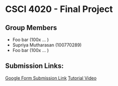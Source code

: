 # CSCI 4020 - Final Project 

## Group Members
- Foo bar            (100x ... )
- Supriya Mutharasan (100770289)
- Foo bar            (100x ... )

## Submission Links: 

[Google Form Submission Link](https://forms.gle/JZpnLgfghEeXSP2j8)
[Tutorial Video](www.google.ca)



